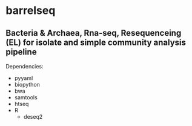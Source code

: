 # barrelseq
Bacteria &amp; Archaea, Rna-seq, Resequenceing (EL) for isolate and simple community analysis pipeline
--

Dependencies:
* pyyaml
* biopython
* bwa
* samtools
* htseq
* R
    * deseq2

